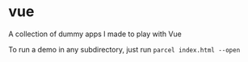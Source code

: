 # vue

A collection of dummy apps I made to play with Vue

To run a demo in any subdirectory, just run `parcel index.html --open`
